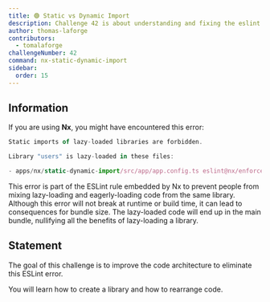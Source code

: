 ```yaml
---
title: 🟢 Static vs Dynamic Import
description: Challenge 42 is about understanding and fixing the eslint rule - Static imports of lazy-loaded libraries are forbidden.
author: thomas-laforge
contributors:
  - tomalaforge
challengeNumber: 42
command: nx-static-dynamic-import
sidebar:
  order: 15
---
```


## Information

If you are using **Nx**, you might have encountered this error:

```ts
Static imports of lazy-loaded libraries are forbidden.

Library "users" is lazy-loaded in these files:

- apps/nx/static-dynamic-import/src/app/app.config.ts eslint@nx/enforce-module-boundaries
```

This error is part of the ESLint rule embedded by Nx to prevent people from mixing lazy-loading and eagerly-loading code from the same library. Although this error will not break at runtime or build time, it can lead to consequences for bundle size. The lazy-loaded code will end up in the main bundle, nullifying all the benefits of lazy-loading a library.

## Statement

The goal of this challenge is to improve the code architecture to eliminate this ESLint error.

You will learn how to create a library and how to rearrange code.
